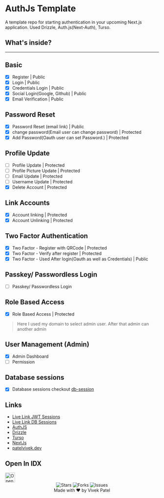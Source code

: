 # AuthJs Template

A template repo for starting authentication in your upcoming Next.js application. Used Drizzle, Auth.js(Next-Auth), Turso.

## What's inside?

---

## Basic

- [x] Register | Public
- [x] Login | Public
- [x] Credentials Login | Public
- [x] Social Login(Google, Github) | Public
- [x] Email Verification | Public

## Password Reset

- [x] Password Reset (email link) | Public
- [x] change password(Email user can change password) | Protected
- [x] Add Password(Oauth user can set Password.) | Protected

## Profile Update

- [ ] Profile Update | Protected
- [ ] Profile Picture Update | Protected
- [ ] Email Update | Protected
- [ ] Username Update | Protected
- [x] Delete Account | Protected

## Link Accounts

- [x] Account linking | Protected
- [x] Account Unlinking | Protected

## Two Factor Authentication

- [x] Two Factor - Register with QRCode | Protected
- [x] Two Factor - Verify after register | Protected
- [x] Two Factor - Used After login(Oauth as well as Credentials) | Public

## Passkey/ Passwordless Login

- [ ] Passkey/ Passwordless Login

## Role Based Access

- [x] Role Based Access | Protected

> Here I used my domain to select admin user. After that admin can another admin

## User Management (Admin)

- [x] Admin Dashboard
- [ ] Permission

## Database sessions

- [x] Database sessions checkout [db-session](https://github.com/patelvivekdev/drizzle-next-auth-turso/tree/db-session)

## Links

- [Live Link JWT Sessions](https://drizzle-next-auth-turso.vercel.app)
- [Live Link DB Sessions](https://drizzle-next-auth-turso-db-sessions.vercel.app)
- [AuthJS](https://authjs.dev)
- [Drizzle](https://drizzle.team)
- [Turso](https://turso.dev)
- [NextJs](https://nextjs.org)
- [patelvivek.dev](https://patelvivek.dev)

## Open In IDX

<a href="https://idx.google.com/import?url=https://github.com/patelvivekdev/drizzle-next-auth-turso">
  <img height="32" alt="Open in IDX" src="https://cdn.idx.dev/btn/open_dark_32@2x.png">
</a>

<div align="center">
  <div align="center">
    <img src="https://img.shields.io/github/stars/patelvivekdev/drizzle-next-auth-turso?style=for-the-badge" alt="Stars" />
    <img src="https://img.shields.io/github/forks/patelvivekdev/drizzle-next-auth-turso?style=for-the-badge" alt="Forks" />
    <img src="https://img.shields.io/github/issues/patelvivekdev/drizzle-next-auth-turso?style=for-the-badge" alt="Issues" />
  </div>
    Made with ❤️ by Vivek Patel
</div>
